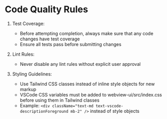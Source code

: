 # Code Quality Rules

1. Test Coverage:

    - Before attempting completion, always make sure that any code changes have test coverage
    - Ensure all tests pass before submitting changes

2. Lint Rules:

    - Never disable any lint rules without explicit user approval

3. Styling Guidelines:
    - Use Tailwind CSS classes instead of inline style objects for new markup
    - VSCode CSS variables must be added to webview-ui/src/index.css before using them in Tailwind classes
    - Example: `<div className="text-md text-vscode-descriptionForeground mb-2" />` instead of style objects
